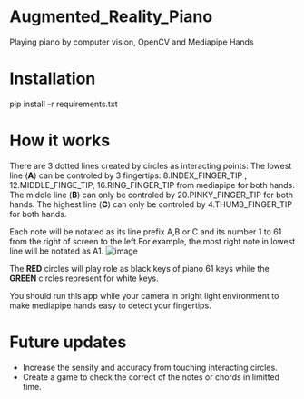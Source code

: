 # Augmented_Reality_Piano
Playing piano by computer vision, OpenCV and Mediapipe Hands

# Installation
pip install -r requirements.txt

# How it works
There are 3 dotted lines created by circles as interacting points: 
The lowest line (**A**) can be controled by 3 fingertips: 8.INDEX_FINGER_TIP , 12.MIDDLE_FINGE_TIP, 16.RING_FINGER_TIP from mediapipe for both hands.
The middle line (**B**) can only be controled by 20.PINKY_FINGER_TIP for both hands.
The highest line (**C**) can only be controled by 4.THUMB_FINGER_TIP for both hands.

Each note will be notated as its line prefix A,B or C and its number 1 to 61 from the right of screen to the left.For example, the most right note in lowest line will be notated as A1.
![image](https://github.com/namcuongtp2000/Augmented_Reality_Piano/assets/92356571/b3f0ebfa-9ee8-4c74-856b-fc48265a1d62)

The **RED** circles will play role as black keys of piano 61 keys while the **GREEN** circles represent for white keys.

You should run this app while your camera in bright light environment to make mediapipe hands easy to detect your fingertips.
# Future updates
- Increase the sensity and accuracy from touching interacting circles.
- Create a game to check the correct of the notes or chords in limitted time.
